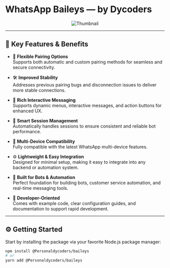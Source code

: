 # WhatsApp Baileys — by Dycoders

<p align="center">
  <img src="https://files.catbox.moe/xkgu27.jpg" alt="Thumbnail" />
</p>

<!--
  ©2025 Dycoders. All Rights Reserved.

  Type: Dycoders-Baileys WhatsApp Bot Framework
  Author: Dycoders Dev Team
  Website: https://dycoders.xyz

  ⚠️ TERMS OF USE:
  - Do not redistribute, sell, or claim this code as your own without explicit permission.
  - Unauthorized modification and publication are strictly prohibited.
  - Legal action will be taken against any form of misuse or plagiarism.

  This project is NOT open-source. All usage requires permission from Dycoders.

  For collaboration or licensing inquiries, visit: https://dycoders.xyz
-->

---

## 🚀 Key Features & Benefits

- 🔐 **Flexible Pairing Options**  
  Supports both automatic and custom pairing methods for seamless and secure connectivity.

- 🛠️ **Improved Stability**  
  Addresses previous pairing bugs and disconnection issues to deliver more stable connections.

- 💬 **Rich Interactive Messaging**  
  Supports dynamic menus, interactive messages, and action buttons for enhanced UX.

- 🔄 **Smart Session Management**  
  Automatically handles sessions to ensure consistent and reliable bot performance.

- 📱 **Multi-Device Compatibility**  
  Fully compatible with the latest WhatsApp multi-device features.

- ⚙️ **Lightweight & Easy Integration**  
  Designed for minimal setup, making it easy to integrate into any backend or automation system.

- 🤖 **Built for Bots & Automation**  
  Perfect foundation for building bots, customer service automation, and real-time messaging tools.

- 📘 **Developer-Oriented**  
  Comes with example code, clear configuration guides, and documentation to support rapid development.

---

## ⚙️ Getting Started

Start by installing the package via your favorite Node.js package manager:

```bash
npm install @Personaldycoders/baileys
# or
yarn add @Personaldycoders/baileys

